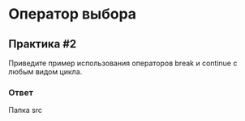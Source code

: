# Оператор выбора

## Практика #2

Приведите пример использования операторов break и continue с любым видом цикла.

### Ответ

Папка src